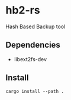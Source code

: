 # hb2-rs
Hash Based Backup tool

## Dependencies

  * libext2fs-dev

## Install

```cargo install --path .```
